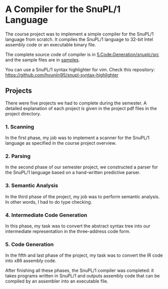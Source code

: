 # A Compiler for the SnuPL/1 Language

The course project was to implement a simple compiler for the SnuPL/1 language from scratch. It compiles the SnuPL/1 language to 32-bit Intel assembly code or an executable binary file.

The complete source code of compiler is in [5.Code.Generation/snuplc/src](https://github.com/hyunjinjeong/snu-cse-courses-material/tree/master/Compilers%2C%20Spring%202016/projects/5.Code.Generation/snuplc/src) and the sample files are in [samples](https://github.com/hyunjinjeong/snu-cse-courses-material/tree/master/Compilers%2C%20Spring%202016/projects/samples).

You can use a SnuPL/1 syntax highlighter for vim. Check this repository: https://github.com/hyunjin95/snupl-syntax-highlighter

## Projects

There were five projects we had to complete during the semester. A detailed explanation of each project is given in the project pdf files in the project directory.

### 1. Scanning

In the first phase, my job was to implement a scanner for the SnuPL/1 language as specified in the course project overview.

### 2. Parsing

In the second phase of our semester project, we constructed a parser for the SnuPL/1 language based on a hand-written predictive parser.

### 3. Semantic Analysis

In the third phase of the project, my job was to perform semantic analysis. In other words, I had to do type checking.

### 4. Intermediate Code Generation

In this phase, my task was to convert the abstract syntax tree into our intermediate representation in the three-address code form.

### 5. Code Generation

In the fifth and last phase of the project, my task was to convert the IR code into x86 assembly code.

After finishing all these phases, the SnuPL/1 compiler was completed: it takes programs written in SnuPL/1 and outputs assembly code that can be compiled by an assembler into an executable file.
